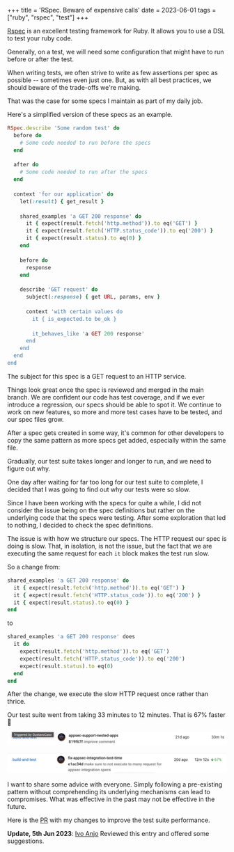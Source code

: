 +++
title = 'RSpec. Beware of expensive calls'
date = 2023-06-01
tags = ["ruby", "rspec", "test"]
+++

[Rspec](https://rspec.info/) is an excellent testing framework for Ruby. It allows you to use a DSL to test your ruby code.

Generally, on a test, we will need some configuration that might have to run before or after the test.

When writing tests, we often strive to write as few assertions per spec as possible -- sometimes even just one. But, as with all best practices, we should beware of the trade-offs we're making.

That was the case for some specs I maintain as part of my daily job.

Here's a simplified version of these specs as an example.

```ruby
RSpec.describe 'Some random test' do
  before do
    # Some code needed to run before the specs
  end

  after do
    # Some code needed to run after the specs
  end

  context 'for our application' do
    let(:result) { get_result }

    shared_examples 'a GET 200 response' do
      it { expect(result.fetch('http.method')).to eq('GET') }
      it { expect(result.fetch('HTTP.status_code')).to eq('200') }
      it { expect(result.status).to eq(0) }
    end

    before do
      response
    end

    describe 'GET request' do
      subject(:response) { get URL, params, env }

      context 'with certain values do
        it { is_expected.to be_ok }

        it_behaves_like 'a GET 200 response'
      end
    end
  end
end
```

The subject for this spec is a GET request to an HTTP service.

Things look great once the spec is reviewed and merged in the main branch. We are confident our code has test coverage, and if we ever introduce a regression, our specs should be able to spot it. We continue to work on new features, so more and more test cases have to be tested, and our spec files grow.

After a spec gets created in some way, it's common for other developers to copy the same pattern as more specs get added, especially within the same file.

Gradually, our test suite takes longer and longer to run, and we need to figure out why.

One day after waiting for far too long for our test suite to complete, I decided that I was going to find out why our tests were so slow.

Since I have been working with the specs for quite a while, I did not consider the issue being on the spec definitions but rather on the underlying code that the specs were testing. After some exploration that led to nothing, I decided to check the spec definitions.

The issue is with how we structure our specs. The HTTP request our spec is doing is slow. That, in isolation, is not the issue, but the fact that we are executing the same request for each `it` block makes the test run slow.

So a change from:

```ruby
shared_examples 'a GET 200 response' do
  it { expect(result.fetch('http.method')).to eq('GET') }
  it { expect(result.fetch('HTTP.status_code')).to eq('200') }
  it { expect(result.status).to eq(0) }
end
```

to

```ruby
shared_examples 'a GET 200 response' does
  it do
    expect(result.fetch('http.method')).to eq('GET')
    expect(result.fetch('HTTP.status_code')).to eq('200')
    expect(result.status).to eq(0)
  end
end
```

After the change, we execute the slow HTTP request once rather than thrice.

Our test suite went from taking 33 minutes to 12 minutes. That is 67% faster :tada:

![Before change](./rspec_before.png)

![After change](./rspec_after.png)

I want to share some advice with everyone. Simply following a pre-existing pattern without comprehending its underlying mechanisms can lead to compromises. What was effective in the past may not be effective in the future.

Here is the [PR](https://github.com/DataDog/dd-trace-rb/pull/2843) with my changes to improve the test suite performance.

**Update, 5th Jun 2023**: [Ivo Anjo](https://ivoanjo.me/) Reviewed this entry and offered some suggestions.
